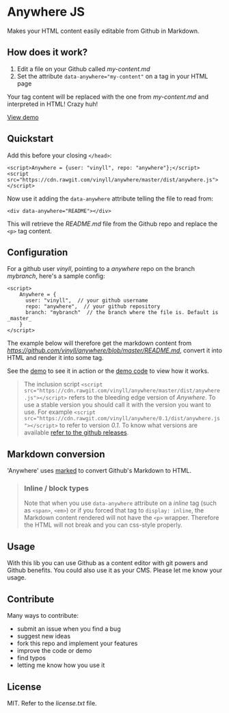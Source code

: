# Anywhere JS

Makes your HTML content easily editable from Github in Markdown.

## How does it work?

1. Edit a file on your Github called _my-content.md_
2. Set the attribute `data-anywhere="my-content"` on a tag in your HTML page

Your tag content will be replaced with the one from _my-content.md_ and interpreted in HTML! Crazy huh!

[View demo](http://vinyll.github.io/anywhere/)


## Quickstart

Add this before your closing `</head>`:

    <script>Anywhere = {user: "vinyll", repo: "anywhere"};</script>
    <script src="https://cdn.rawgit.com/vinyll/anywhere/master/dist/anywhere.js"></script>

Now use it adding the `data-anywhere` attribute telling the file to read from:

    <div data-anywhere="README"></div>

This will retrieve the _README.md_ file from the Github repo and replace the `<p>` tag content.


## Configuration

For a github user _vinyll_, pointing to a _anywhere_ repo on the branch _mybranch_, here's a sample config:

    <script>
        Anywhere = {
          user: "vinyll",  // your github username
          repo: "anywhere",  // your github repository
          branch: "mybranch"  // the branch where the file is. Default is _master_
        }
    </script>

The example below will therefore get the markdown content from _https://github.com/vinyll/anywhere/blob/master/README.md_, convert it into HTML and render it into some tag.

See the [demo](http://vinyll.github.io/anywhere/) to see it in action or the [demo code](https://github.com/vinyll/anywhere/blob/gh-pages/index.html) to view how it works.

> The inclusion script `<script src="https://cdn.rawgit.com/vinyll/anywhere/master/dist/anywhere.js"></script>` refers to the bleeding edge version of _Anywhere_.
> To use a stable version you should call it with the version you want to use. For example `<script src="https://cdn.rawgit.com/vinyll/anywhere/0.1/dist/anywhere.js"></script>` to refer to version _0.1_.
> To know what versions are available [refer to the github releases](https://github.com/vinyll/anywhere/releases).


## Markdown conversion

'Anywhere' uses [marked](https://github.com/chjj/marked) to convert Github's Markdown to HTML.

> ### Inline / block types
> 
> Note that when you use `data-anywhere` attribute on a _inline_ tag (such as `<span>`, `<em>`) or if you forced that tag to `display: inline`, the Markdown content rendered will not have the `<p>` wrapper.
> Therefore the HTML will not break and you can css-style properly.


## Usage

With this lib you can use Github as a content editor with git powers and Github benefits.
You could also use it as your CMS.
Please let me know your usage.


## Contribute

Many ways to contribute:

- submit an issue when you find a bug
- suggest new ideas
- fork this repo and implement your features
- improve the code or demo
- find typos
- letting me know how you use it


## License

MIT. Refer to the _license.txt_ file.


